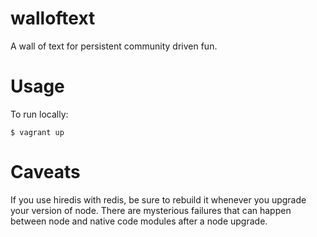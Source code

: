 # walloftext #

A wall of text for persistent community driven fun.

# Usage #

To run locally:

    $ vagrant up

# Caveats #

If you use hiredis with redis, be sure to rebuild it whenever you upgrade your version of node. 
There are mysterious failures that can happen between node and native code modules after a node upgrade.
